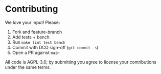 # Contributing
We love your input! Please:

1. Fork and feature-branch
2. Add tests + bench
3. Run `make lint test bench`
4. Commit with DCO sign-off (`git commit -s`)
5. Open a PR against `main`

All code is AGPL-3.0; by submitting you agree to license your contributions under the same terms.